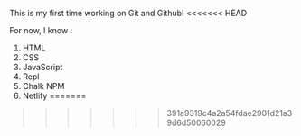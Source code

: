 This is my first time working on Git and Github!
<<<<<<< HEAD

For now, I know :
1. HTML
2. CSS
3. JavaScript
4. Repl
5. Chalk NPM
6. Netlify
=======
>>>>>>> 391a9319c4a2a54fdae2901d21a39d6d50060029
